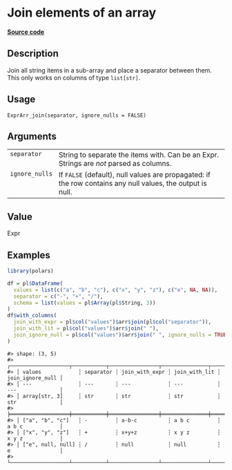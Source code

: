 

# Join elements of an array

[**Source code**](https://github.com/pola-rs/r-polars/tree/741f9cd2614b3302a4d033bcae447425e1b91191/R/expr__array.R#L198)

## Description

Join all string items in a sub-array and place a separator between them.
This only works on columns of type <code>list\[str\]</code>.

## Usage

<pre><code class='language-R'>ExprArr_join(separator, ignore_nulls = FALSE)
</code></pre>

## Arguments

<table>
<tr>
<td style="white-space: nowrap; font-family: monospace; vertical-align: top">
<code id="ExprArr_join_:_separator">separator</code>
</td>
<td>
String to separate the items with. Can be an Expr. Strings are
<em>not</em> parsed as columns.
</td>
</tr>
<tr>
<td style="white-space: nowrap; font-family: monospace; vertical-align: top">
<code id="ExprArr_join_:_ignore_nulls">ignore_nulls</code>
</td>
<td>
If <code>FALSE</code> (default), null values are propagated: if the row
contains any null values, the output is null.
</td>
</tr>
</table>

## Value

Expr

## Examples

``` r
library(polars)

df = pl$DataFrame(
  values = list(c("a", "b", "c"), c("x", "y", "z"), c("e", NA, NA)),
  separator = c("-", "+", "/"),
  schema = list(values = pl$Array(pl$String, 3))
)
df$with_columns(
  join_with_expr = pl$col("values")$arr$join(pl$col("separator")),
  join_with_lit = pl$col("values")$arr$join(" "),
  join_ignore_null = pl$col("values")$arr$join(" ", ignore_nulls = TRUE)
)
```

    #> shape: (3, 5)
    #> ┌───────────────────┬───────────┬────────────────┬───────────────┬──────────────────┐
    #> │ values            ┆ separator ┆ join_with_expr ┆ join_with_lit ┆ join_ignore_null │
    #> │ ---               ┆ ---       ┆ ---            ┆ ---           ┆ ---              │
    #> │ array[str, 3]     ┆ str       ┆ str            ┆ str           ┆ str              │
    #> ╞═══════════════════╪═══════════╪════════════════╪═══════════════╪══════════════════╡
    #> │ ["a", "b", "c"]   ┆ -         ┆ a-b-c          ┆ a b c         ┆ a b c            │
    #> │ ["x", "y", "z"]   ┆ +         ┆ x+y+z          ┆ x y z         ┆ x y z            │
    #> │ ["e", null, null] ┆ /         ┆ null           ┆ null          ┆ e                │
    #> └───────────────────┴───────────┴────────────────┴───────────────┴──────────────────┘
